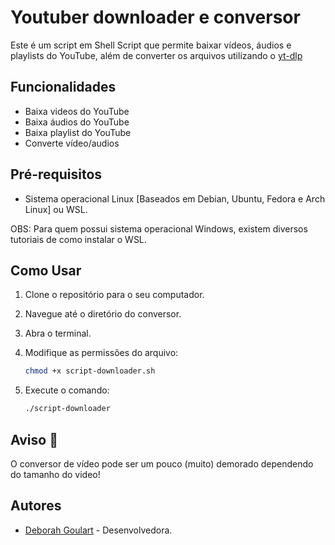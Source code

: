 # Youtuber downloader e conversor

Este é um script em Shell Script que permite baixar vídeos, áudios e playlists do YouTube, além de converter os arquivos utilizando o [yt-dlp](https://github.com/yt-dlp/yt-dlp)

## Funcionalidades

- Baixa videos do YouTube
- Baixa áudios do YouTube
- Baixa playlist do YouTube
- Converte vídeo/audios
 
## Pré-requisitos

- Sistema operacional Linux [Baseados em Debian, Ubuntu, Fedora e Arch Linux] ou WSL.

OBS: Para quem possui sistema operacional Windows, existem diversos tutoriais de como instalar o WSL.

## Como Usar

1. Clone o repositório para o seu computador.

2. Navegue até o diretório do conversor.

3. Abra o terminal.

4. Modifique as permissões do arquivo:
    ```bash
    chmod +x script-downloader.sh
    ```

5. Execute o comando:
    ```bash
    ./script-downloader
    ```

## Aviso 🛑

O conversor de vídeo pode ser um pouco (muito) demorado dependendo do tamanho do video!

## Autores

- [Deborah Goulart](https://github.com/DebGoulart) - Desenvolvedora.

